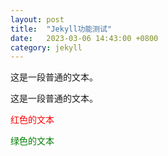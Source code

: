 ```yaml
---
layout: post
title:  "Jekyll功能测试"
date:   2023-03-06 14:43:00 +0800
category: jekyll
---
```


这是一段普通的文本。

<div class="spec">
这是一段普通的文本。
</div>

<span style="color: red;">红色的文本</span>

<span style="color: green;">绿色的文本</span>